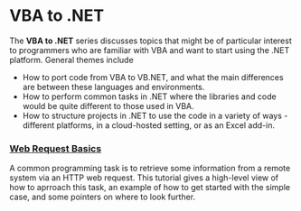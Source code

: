 # VBA to .NET

The **VBA to .NET** series discusses topics that might be of particular interest to programmers who are familiar with VBA and want to start using the .NET platform. General themes  include
* How to port code from VBA to VB.NET, and what the main differences are between these languages and environments.
* How to perform common tasks in .NET where the libraries and code would be quite different to those used in VBA.
* How to structure projects in .NET to use the code in a variety of ways - different platforms, in a cloud-hosted setting, or as an Excel add-in.

### [Web Request Basics](WebRequestBasics/Readme.md)

A common programming task is to retrieve some information from a remote system via an HTTP web request. This tutorial gives a high-level view of how to aprroach this task, an example of how to get started with the simple case, and some pointers on where to look further.
